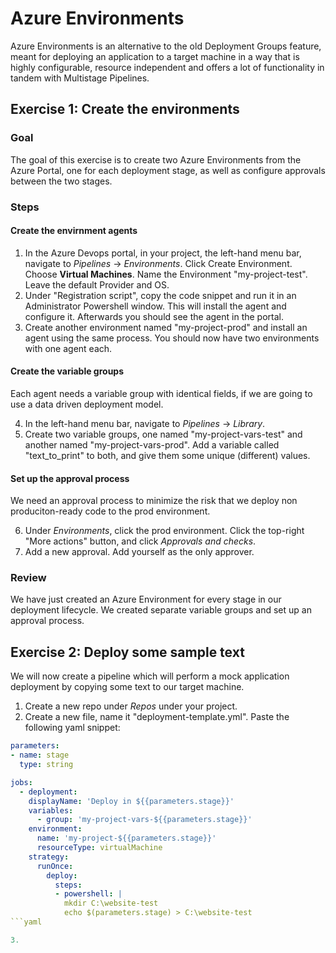 # Azure Environments

Azure Environments is an alternative to the old Deployment Groups feature, meant for deploying an application to a target machine in a way that is highly configurable, resource independent and offers a lot of functionality in tandem with Multistage Pipelines.

## Exercise 1: Create the environments

### Goal

The goal of this exercise is to create two Azure Environments from the Azure Portal, one for each deployment stage, as well as configure approvals between the two stages.

### Steps

#### Create the envirnment agents

1. In the Azure Devops portal, in your project, the left-hand menu bar, navigate to *Pipelines* -> *Environments*. Click Create Environment. Choose **Virtual Machines**. Name the Environment "my-project-test". Leave the default Provider and OS.
2. Under "Registration script", copy the code snippet and run it in an Administrator Powershell window. This will install the agent and configure it. Afterwards you should see the agent in the portal.
3. Create another environment named "my-project-prod" and install an agent using the same process. You should now have two environments with one agent each.

#### Create the variable groups

Each agent needs a variable group with identical fields, if we are going to use a data driven deployment model.

4. In the left-hand menu bar, navigate to *Pipelines* -> *Library*.
5. Create two variable groups, one named "my-project-vars-test" and another named "my-project-vars-prod". Add a variable called "text_to_print" to both, and give them some unique (different) values.

#### Set up the approval process

We need an approval process to minimize the risk that we deploy non produciton-ready code to the prod environment.

6. Under *Environments*, click the prod environment. Click the top-right "More actions" button, and click *Approvals and checks*.
7. Add a new approval. Add yourself as the only approver.

### Review

We have just created an Azure Environment for every stage in our deployment lifecycle. We created separate variable groups and set up an approval process.


## Exercise 2: Deploy some sample text

We will now create a pipeline which will perform a mock application deployment by copying some text to our target machine.

1. Create a new repo under *Repos* under your project.
2. Create a new file, name it "deployment-template.yml". Paste the following yaml snippet:

```yaml
parameters:
- name: stage 
  type: string

jobs:
  - deployment:
    displayName: 'Deploy in ${{parameters.stage}}'
    variables:
      - group: 'my-project-vars-${{parameters.stage}}'
    environment:
      name: 'my-project-${{parameters.stage}}'
      resourceType: virtualMachine
    strategy:
      runOnce:
        deploy:
          steps:
          - powershell: |
            mkdir C:\website-test
            echo $(parameters.stage) > C:\website-test
```yaml

3.
